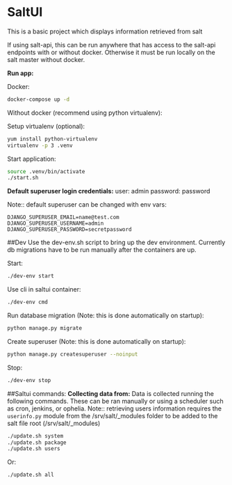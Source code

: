 # SaltUI

This is a basic project which displays information retrieved from salt

If using salt-api, this can be run anywhere that has access to the salt-api endpoints 
with or without docker.
Otherwise it must be run locally on the salt master without docker.


**Run app:**

Docker:
```bash
docker-compose up -d
```

Without docker (recommend using python virtualenv):

Setup virtualenv (optional):
```bash
yum install python-virtualenv
virtualenv -p 3 .venv
```

Start application:
```bash
source .venv/bin/activate
./start.sh
```

**Default superuser login credentials:**
user: admin
password: password

Note:: default superuser can be changed with env vars:
```
DJANGO_SUPERUSER_EMAIL=name@test.com
DJANGO_SUPERUSER_USERNAME=admin
DJANGO_SUPERUSER_PASSWORD=secretpassword
```

##Dev
Use the dev-env.sh script to bring up the dev environment.  Currently db migrations
have to be run manually after the containers are up.

Start:
```bash
./dev-env start
```

Use cli in saltui container:
```bash
./dev-env cmd
```

Run database migration (Note: this is done automatically on startup):
```bash
python manage.py migrate
```

Create superuser (Note: this is done automatically on startup):
```bash
python manage.py createsuperuser --noinput
```

Stop:
```bash
./dev-env stop
```

##Saltui commands:
**Collecting data from:**
Data is collected running the following commands.  These can be ran manually or using a scheduler such as cron, jenkins, or ophelia. 
Note:: retrieving users information requires the `userinfo.py` module from the /srv/salt/_modules folder to be added to the salt file root (/srv/salt/_modules)

```bash
./update.sh system
./update.sh package
./update.sh users
```
Or:
```bash
./update.sh all
```